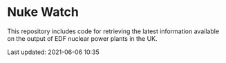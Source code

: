 # Nuke Watch

This repository includes code for retrieving the latest information available on the output of EDF nuclear power plants in the UK.

Last updated: 2021-06-06 10:35